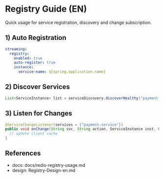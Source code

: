 # Registry Guide (EN)

Quick usage for service registration, discovery and change subscription.

## 1) Auto Registration
```yaml
streaming:
  registry:
    enabled: true
    auto-register: true
    instance:
      service-name: ${spring.application.name}
```

## 2) Discover Services
```java
List<ServiceInstance> list = serviceDiscovery.discoverHealthy("payment-service");
```

## 3) Listen for Changes
```java
@ServiceChangeListener(services = {"payment-service"})
public void onChange(String svc, String action, ServiceInstance inst, List<ServiceInstance> all) {
  // update client cache
}
```

## References
- docs: docs/redis-registry-usage.md
- design: Registry-Design-en.md
